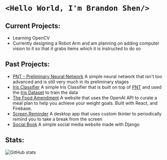 # ```<Hello World, I'm Brandon Shen/>``` 

## Current Projects:
- Learning OpenCV
- Currently designing a Robot Arm and am planning on adding computer vision to it so that it grabs items which it is instructed to do so

## Past Projects:  
  - [PNT - Preliminary Neural Network](https://github.com/5tormm/PNT-Preliminary-Neural-Network) A simple neural network that isn't too advanced and is still very much in its preliminary stages
  - [Iris Classifier](https://github.com/5tormm/IrisClassifier) A simple Iris Classifier that is built on top of [PNT](https://github.com/5tormm/PNT-Preliminary-Neural-Network) and used the [Iris Dataset](https://gist.github.com/curran/a08a1080b88344b0c8a7) to train the data
  - [The Food Amendment](https://github.com/nishantj2006/excersisehackathon) A website that uses the OpenAI API to curate a meal plan to help you achieve your weight goals. Built with React, and Firebase.
  - [Screen Reminder](https://github.com/5tormm/ScreenReminder) A desktop app that uses custom tkinter to periodically remind you to take a break from the screen
  - [Social Book](https://github.com/5tormm/SocialBook) A simple social media website made with Django

## Stats:
![GitHub stats](https://github-readme-stats.vercel.app/api?username=5tormm&show_icons=true)
<!--
**5tormm/5tormm** is a ✨ _special_ ✨ repository because its `README.md` (this file) appears on your GitHub profile.

Here are some ideas to get you started:

- 🔭 I’m currently working on ...
- 🌱 I’m currently learning ...
- 👯 I’m looking to collaborate on ...
- 🤔 I’m looking for help with ...
- 💬 Ask me about ...
- 📫 How to reach me: ...
- 😄 Pronouns: ...
- ⚡ Fun fact: ...
-->
